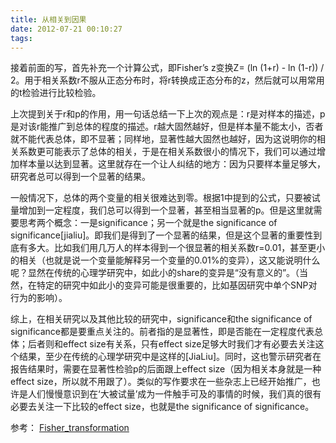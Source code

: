 ```yaml
---
title: 从相关到因果
date: 2012-07-21 00:10:27
tags:
---
```

接着前面的写，首先补充一个计算公式，即Fisher’s z变换Z= (ln (1+r) - ln (1-r)) / 2。用于相关系数r不服从正态分布时，将r转换成正态分布的z，然后就可以用常用的t检验进行比较检验。

上次提到关于r和p的作用，用一句话总结一下上次的观点是：r是对样本的描述，p是对该r能推广到总体的程度的描述。r越大固然越好，但是样本量不能太小，否者就不能代表总体，即不显著；同样地，显著性越大固然也越好，因为这说明你的相关系数更可能表示了总体的相关，于是在相关系数很小的情况下，我们可以通过增加样本量以达到显著。这里就存在一个让人纠结的地方：因为只要样本量足够大，研究者总可以得到一个显著的结果。

一般情况下，总体的两个变量的相关很难达到零。根据1中提到的公式，只要被试量增加到一定程度，我们总可以得到一个显著，甚至相当显著的p。但是这里就需要思考两个概念：一是significance；另一个就是the significance of significance[jialiu]。即我们是得到了一个显著的结果，但是这个显著的重要性到底有多大。比如我们用几万人的样本得到一个很显著的相关系数r=0.01，甚至更小的相关（也就是说一个变量能解释另一个变量的0.01%的变异），这又能说明什么呢？显然在传统的心理学研究中，如此小的share的变异是“没有意义的”。（当然，在特定的研究中如此小的变异可能是很重要的，比如基因研究中单个SNP对行为的影响）。

综上，在相关研究以及其他比较的研究中，significance和the significance of significance都是要重点关注的。前者指的是显著性，即是否能在一定程度代表总体；后者则和effect size有关系，只有effect size足够大时我们才有必要去关注这个结果，至少在传统的心理学研究中是这样的[JiaLiu]。同时，这也警示研究者在报告结果时，需要在显著性检验p的后面跟上effect size（因为相关本身就是一种effect size，所以就不用跟了）。类似的写作要求在一些杂志上已经开始推广，也许是人们慢慢意识到在‘大被试量’成为一件触手可及的事情的时候，我们真的很有必要去关注一下比较的effect size，也就是the significance of significance。


参考：
[Fisher_transformation](http://en.wikipedia.org/wiki/Fisher_transformation)
